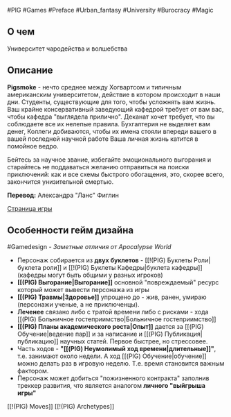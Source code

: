 #PIG  #Games #Preface #Urban_fantasy #University #Burocracy #Magic

## О чем
Университет чародейства и волшебства

## Описание

**Pigsmoke** - нечто среднее между Хогвартсом и типичным американским университетом, действие в котором происходит в наши дни. 
Студенты, существующие для того, чтобы усложнять вам жизнь.
Ваш крайне консервативный  заведующий кафедрой требует от вам вас, чтобы кафедра "выглядела прилично". 
Деканат хочет требует, что вы соблюдаете все их нелепые правила. 
Бухгалтерия не выделяет вам денег, 
Коллеги добиваются, чтобы их имена стояли впереди вашего в вашей последней научной работе
Ваша личная жизнь катится в помойное ведро. 

Бейтесь за научное звание, избегайте эмоционального выгорания и старайтесь не поддаваться желанию отправиться на поиски приключений: как и все схемы быстрого обогащения, это, скорее всего, закончится унизительной смертью.

**Перевод:** Александра "Ланс" Фиглин

[Страница игры](https://potatocubed.itch.io/pigsmoke)

## Особенности гейм дизайна
#Gamedesign *- Заметные отличия от Apocalypse World*
- Персонаж собирается из **двух буклетов** - [[!(PIG) Буклеты Роли|буклета роли]] и [[!(PIG) Буклеты Кафедры|буклета кафедры]] (кафедры могут быть общими у разных игроков)
- **[[(PIG) Выгорание|Выгорание]]** основной "повреждаемый" ресурс который может вывести персонажа из игры
- **[[(PIG) Травмы|Здоровье]]** упрощено до - жив, ранен, умираю (персонажи ученые, а не приключенцы).
- **Леченее** связано либо с тратой времени либо с рисками - хода [[(PIG) Больничное гостеприимство|Больничное гостеприимство]]
- **[[(PIG) Планы академического роста|Опыт]]** дается за [[(PIG) Обучение|ведение пар]] и за написание и [[(PIG) Публикация|публикацию]] научных статей. Первое быстрее, но стрессовее.
- Часть ходов - **"[[(PIG) Неумолимый ход времени|длительные]]"**, т.е. занимают около недели. А ход [[(PIG) Обучение|обучение]] можно делать раз в игровую неделю. Т.е. время становится важным фактором.
- Персонаж может добиться "пожизненного контракта" заполнив треккер развития, что является аналогом **личного "выйгрыша игры"**


[[!(PIG) Moves]]
[[!(PIG) Archetypes]]
